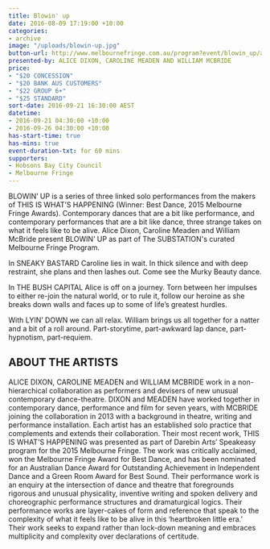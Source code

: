 ```yaml
---
title: Blowin' up
date: 2016-08-09 17:19:00 +10:00
categories:
- archive
image: "/uploads/blowin-up.jpg"
button-url: http://www.melbournefringe.com.au/program?event/blowin_up/ade823c8-532e-4363-92a8-37da91a5ed1f/
presented-by: ALICE DIXON, CAROLINE MEADEN AND WILLIAM MCBRIDE
price:
- "$20 CONCESSION"
- "$20 BANK AUS CUSTOMERS"
- "$22 GROUP 6+"
- "$25 STANDARD"
sort-date: 2016-09-21 16:30:00 AEST
datetime:
- 2016-09-21 04:30:00 +10:00
- 2016-09-26 04:30:00 +10:00
has-start-time: true
has-mins: true
event-duration-txt: for 60 mins
supporters:
- Hobsons Bay City Council
- Melbourne Fringe
---
```


BLOWIN’ UP is a series of three linked solo performances from the makers of THIS IS WHAT’S HAPPENING (Winner: Best Dance, 2015 Melbourne Fringe Awards). Contemporary dances that are a bit like performance, and contemporary performances that are a bit like dance, three strange takes on what it feels like to be alive. Alice Dixon, Caroline Meaden and William McBride present BLOWIN’ UP as part of The SUBSTATION's curated Melbourne Fringe Program.

In SNEAKY BASTARD Caroline lies in wait. In thick silence and with deep restraint, she plans and then lashes out. Come see the Murky Beauty dance.

In THE BUSH CAPITAL Alice is off on a journey. Torn between her impulses to either re-join the natural world, or to rule it, follow our heroine as she breaks down walls and faces up to some of life’s greatest hurdles.

With LYIN’ DOWN we can all relax. William brings us all together for a natter and a bit of a roll around. Part-storytime, part-awkward lap dance, part-hypnotism, part-requiem.

## ABOUT THE ARTISTS

ALICE DIXON, CAROLINE MEADEN and WILLIAM MCBRIDE work in a non-hierarchical collaboration as performers and devisers of new unusual contemporary dance-theatre. DIXON and MEADEN have worked together in contemporary dance, performance and film for seven years, with MCBRIDE joining the collaboration in 2013 with a background in theatre, writing and performance installation. Each artist has an established solo practice that complements and extends their collaboration. Their most recent work, THIS IS WHAT'S HAPPENING was presented as part of Darebin Arts’ Speakeasy program for the 2015 Melbourne Fringe. The work was critically acclaimed, won the Melbourne Fringe Award for Best Dance, and has been nominated for an Australian Dance Award for Outstanding Achievement in Independent Dance and a Green Room Award for Best Sound. Their performance work is an enquiry at the intersection of dance and theatre that foregrounds rigorous and unusual physicality, inventive writing and spoken delivery and choreographic performance structures and dramaturgical logics. Their performance works are layer-cakes of form and reference that speak to the complexity of what it feels like to be alive in this ‘heartbroken little era.’ Their work seeks to expand rather than lock-down meaning and embraces multiplicity and complexity over declarations of certitude.
